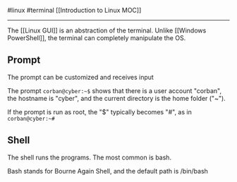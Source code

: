 #linux #terminal
[[Introduction to Linux MOC]]
- - -
The [[Linux GUI]] is an abstraction of the terminal. Unlike [[Windows PowerShell]], the terminal can completely manipulate the OS. 

## Prompt

The prompt can be customized and receives input

The prompt `corban@cyber:~$` shows that there is a user account "corban", the hostname is "cyber", and the current directory is the home folder ("~").

If the prompt is run as root, the "$" typically becomes "#", as in `corban@cyber:~#`

## Shell

The shell runs the programs. The most common is bash.

Bash stands for Bourne Again Shell, and the default path is /bin/bash